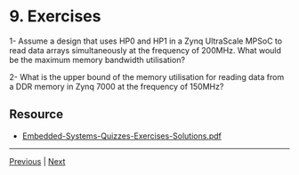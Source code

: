 # 9. Exercises

1- Assume a design that uses HP0 and HP1 in a Zynq UltraScale MPSoC to read data arrays simultaneously at the frequency of 200MHz. What would be the maximum memory bandwidth utilisation?

2- What is the upper bound of the memory utilisation for reading data from a DDR memory in Zynq 7000 at the frequency of 150MHz?

## Resource

-   [Embedded-Systems-Quizzes-Exercises-Solutions.pdf](https://rfpga.s3.us-west-1.amazonaws.com/Function-Acceleration-on-FPGA-with-Vitis-Part-1_Fundamental/Embedded-Systems-Quizzes-Exercises-Solutions.pdf)


---

[Previous](./8_Zynq%20MPSoC.md) | [Next](./10_Introduction.md)